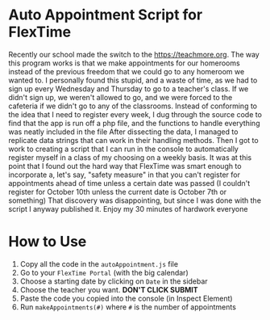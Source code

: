 # Auto Appointment Script for FlexTime
Recently our school made the switch to the https://teachmore.org.
The way this program works is that we make appointments for our homerooms instead of the previous freedom that we could go to any homeroom we wanted to.
I personally found this stupid, and a waste of time, as we had to sign up every Wednesday and Thursday to go to a teacher's class. If we didn't sign up, we weren't allowed to go, and we were forced to the cafeteria if we didn't go to any of the classrooms.
Instead of conforming to the idea that I need to register every week, I dug through the source code to find that the app is run off a php file, and the functions to handle everything was neatly included in the file
After dissecting the data, I managed to replicate data strings that can work in their handling methods.
Then I got to work to creating a script that I can run in the console to automatically register myself in a class of my choosing on a weekly basis.
It was at this point that I found out the hard way that FlexTime was smart enough to incorporate a, let's say, "safety measure" in that you can't register for appointments ahead of time unless a certain date was passed (I couldn't register for October 10th unless the current date is October 7th or something)
That discovery was disappointing, but since I was done with the script I anyway published it. Enjoy my 30 minutes of hardwork everyone

# How to Use
1. Copy all the code in the `autoAppointment.js` file
2. Go to your `FlexTime Portal` (with the big calendar)
3. Choose a starting date by clicking on `Date` in the sidebar
4. Choose the teacher you want. **DON'T CLICK SUBMIT**
5. Paste the code you copied into the console (in Inspect Element)
6. Run `makeAppointments(#)` where `#` is the number of appointments
